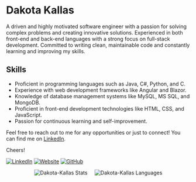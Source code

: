 # Dakota Kallas

A driven and highly motivated software engineer with a passion for solving complex problems and creating innovative solutions. Experienced in both front-end and back-end languages with a strong focus on full-stack development. Committed to writing clean, maintainable code and constantly learning and improving my skills.

## Skills

- Proficient in programming languages such as Java, C#, Python, and C.
- Experience with web development frameworks like Angular and Blazor.
- Knowledge of database management systems like MySQL, MS SQL, and MongoDB.
- Proficient in front-end development technologies like HTML, CSS, and JavaScript.
- Passion for continuous learning and self-improvement.

Feel free to reach out to me for any opportunities or just to connect! You can find me on <a href="https://www.linkedin.com/in/dakota-kallas/" target="_blank">LinkedIn</a>.

Cheers!


[![LinkedIn](https://img.shields.io/badge/-LinkedIn-informational?style=flat-square&logo=linkedin&logoColor=0072b1&colorB=616161&labelColor=black)](https://www.linkedin.com/in/dakota-kallas/)
[![Website](https://img.shields.io/badge/Web-Dakota-informational?style=flat-square&colorB=616161&labelColor=E5646E)](https://dakotakallas.dev)
[![GitHub](https://img.shields.io/badge/-GitHub-informational?style=flat-square&logo=github&logoColor=white&colorB=616161&labelColor=black)](https://github.com/dakota-kallas?tab=repositories)

<p align="center"> <img src="https://github-readme-stats.vercel.app/api?username=dakota-kallas&show_icons=true&theme=react&count_private=true" alt="Dakota-Kallas Stats" /> 
&nbsp;&nbsp;&nbsp;
<img src="https://github-readme-stats.vercel.app/api/top-langs?username=dakota-kallas&show_icons=true&theme=react&count_private=true&layout=compact" alt="Dakota-Kallas Languages" />

<!--
**dakota-kallas/dakota-kallas** is a ✨ _special_ ✨ repository because its `README.md` (this file) appears on your GitHub profile.

Here are some ideas to get you started:

- 🔭 I’m currently working on ...
- 🌱 I’m currently learning ...
- 👯 I’m looking to collaborate on ...
- 🤔 I’m looking for help with ...
- 💬 Ask me about ...
- 📫 How to reach me: ...
- 😄 Pronouns: ...
- ⚡ Fun fact: ...
-->
